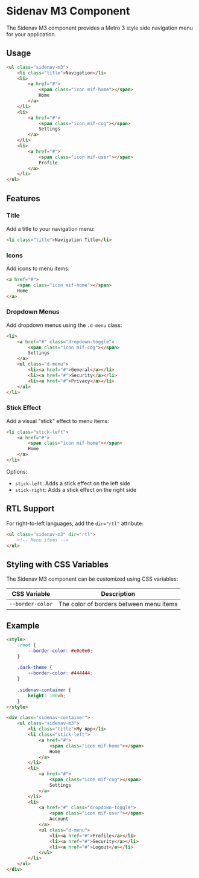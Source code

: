 # Sidenav M3 Component

The Sidenav M3 component provides a Metro 3 style side navigation menu for your application.

## Usage

```html
<ul class="sidenav-m3">
    <li class="title">Navigation</li>
    <li>
        <a href="#">
            <span class="icon mif-home"></span>
            Home
        </a>
    </li>
    <li>
        <a href="#">
            <span class="icon mif-cog"></span>
            Settings
        </a>
    </li>
    <li>
        <a href="#">
            <span class="icon mif-user"></span>
            Profile
        </a>
    </li>
</ul>
```

## Features

### Title

Add a title to your navigation menu:

```html
<li class="title">Navigation Title</li>
```

### Icons

Add icons to menu items:

```html
<a href="#">
    <span class="icon mif-home"></span>
    Home
</a>
```

### Dropdown Menus

Add dropdown menus using the `.d-menu` class:

```html
<li>
    <a href="#" class="dropdown-toggle">
        <span class="icon mif-cog"></span>
        Settings
    </a>
    <ul class="d-menu">
        <li><a href="#">General</a></li>
        <li><a href="#">Security</a></li>
        <li><a href="#">Privacy</a></li>
    </ul>
</li>
```

### Stick Effect

Add a visual "stick" effect to menu items:

```html
<li class="stick-left">
    <a href="#">
        <span class="icon mif-home"></span>
        Home
    </a>
</li>
```

Options:
- `stick-left`: Adds a stick effect on the left side
- `stick-right`: Adds a stick effect on the right side

## RTL Support

For right-to-left languages, add the `dir="rtl"` attribute:

```html
<ul class="sidenav-m3" dir="rtl">
    <!-- Menu items -->
</ul>
```

## Styling with CSS Variables

The Sidenav M3 component can be customized using CSS variables:

| CSS Variable | Description |
|--------------|-------------|
| `--border-color` | The color of borders between menu items |

## Example

```html
<style>
    :root {
        --border-color: #e0e0e0;
    }
    
    .dark-theme {
        --border-color: #444444;
    }
    
    .sidenav-container {
        height: 100vh;
    }
</style>

<div class="sidenav-container">
    <ul class="sidenav-m3">
        <li class="title">My App</li>
        <li class="stick-left">
            <a href="#">
                <span class="icon mif-home"></span>
                Home
            </a>
        </li>
        <li>
            <a href="#">
                <span class="icon mif-cog"></span>
                Settings
            </a>
        </li>
        <li>
            <a href="#" class="dropdown-toggle">
                <span class="icon mif-user"></span>
                Account
            </a>
            <ul class="d-menu">
                <li><a href="#">Profile</a></li>
                <li><a href="#">Security</a></li>
                <li><a href="#">Logout</a></li>
            </ul>
        </li>
    </ul>
</div>
```